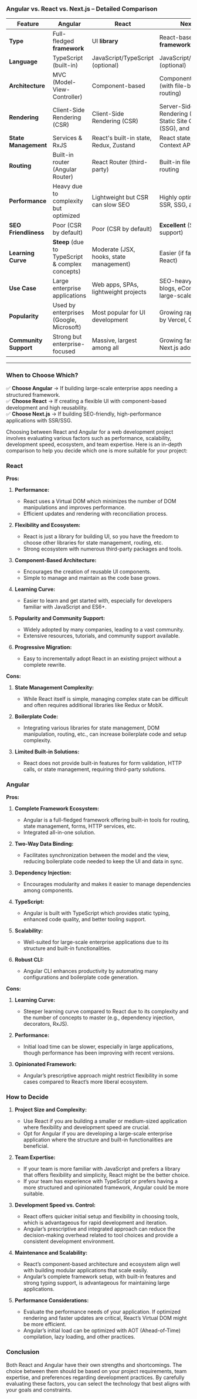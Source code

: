 ### **Angular vs. React vs. Next.js – Detailed Comparison**  

| Feature | **Angular** | **React** | **Next.js** |
|---------|-----------|----------|------------|
| **Type** | Full-fledged **framework** | UI **library** | React-based **framework** |
| **Language** | TypeScript (built-in) | JavaScript/TypeScript (optional) | JavaScript/TypeScript (optional) |
| **Architecture** | MVC (Model-View-Controller) | Component-based | Component-based (with file-based routing) |
| **Rendering** | Client-Side Rendering (CSR) | Client-Side Rendering (CSR) | Server-Side Rendering (SSR), Static Site Generation (SSG), and CSR |
| **State Management** | Services & RxJS | React's built-in state, Redux, Zustand | React state, Redux, Context API |
| **Routing** | Built-in router (Angular Router) | React Router (third-party) | Built-in file-based routing |
| **Performance** | Heavy due to complexity but optimized | Lightweight but CSR can slow SEO | Highly optimized with SSR, SSG, and ISR |
| **SEO Friendliness** | Poor (CSR by default) | Poor (CSR by default) | **Excellent** (SSR & SSG support) |
| **Learning Curve** | **Steep** (due to TypeScript & complex concepts) | Moderate (JSX, hooks, state management) | Easier (if familiar with React) |
| **Use Case** | Large enterprise applications | Web apps, SPAs, lightweight projects | SEO-heavy apps, blogs, eCommerce, large-scale projects |
| **Popularity** | Used by enterprises (Google, Microsoft) | Most popular for UI development | Growing rapidly, used by Vercel, GitHub |
| **Community Support** | Strong but enterprise-focused | Massive, largest among all | Growing fast with Next.js adoption |

---

### **When to Choose Which?**  
✅ **Choose Angular** → If building large-scale enterprise apps needing a structured framework.  
✅ **Choose React** → If creating a flexible UI with component-based development and high reusability.  
✅ **Choose Next.js** → If building SEO-friendly, high-performance applications with SSR/SSG.  

Choosing between React and Angular for a web development project involves evaluating various factors such as performance, scalability, development speed, ecosystem, and team expertise. Here is an in-depth comparison to help you decide which one is more suitable for your project:

### React

**Pros:**

1. **Performance:**
   - React uses a Virtual DOM which minimizes the number of DOM manipulations and improves performance.
   - Efficient updates and rendering with reconciliation process.

2. **Flexibility and Ecosystem:**
   - React is just a library for building UI, so you have the freedom to choose other libraries for state management, routing, etc.
   - Strong ecosystem with numerous third-party packages and tools.

3. **Component-Based Architecture:**
   - Encourages the creation of reusable UI components.
   - Simple to manage and maintain as the code base grows.

4. **Learning Curve:**
   - Easier to learn and get started with, especially for developers familiar with JavaScript and ES6+.

5. **Popularity and Community Support:**
   - Widely adopted by many companies, leading to a vast community.
   - Extensive resources, tutorials, and community support available.

6. **Progressive Migration:**
   - Easy to incrementally adopt React in an existing project without a complete rewrite.

**Cons:**

1. **State Management Complexity:**
   - While React itself is simple, managing complex state can be difficult and often requires additional libraries like Redux or MobX.

2. **Boilerplate Code:**
   - Integrating various libraries for state management, DOM manipulation, routing, etc., can increase boilerplate code and setup complexity.

3. **Limited Built-in Solutions:**
   - React does not provide built-in features for form validation, HTTP calls, or state management, requiring third-party solutions.

### Angular

**Pros:**

1. **Complete Framework Ecosystem:**
   - Angular is a full-fledged framework offering built-in tools for routing, state management, forms, HTTP services, etc.
   - Integrated all-in-one solution.

2. **Two-Way Data Binding:**
   - Facilitates synchronization between the model and the view, reducing boilerplate code needed to keep the UI and data in sync.

3. **Dependency Injection:**
   - Encourages modularity and makes it easier to manage dependencies among components.

4. **TypeScript:**
   - Angular is built with TypeScript which provides static typing, enhanced code quality, and better tooling support.

5. **Scalability:**
   - Well-suited for large-scale enterprise applications due to its structure and built-in functionalities.

6. **Robust CLI:**
   - Angular CLI enhances productivity by automating many configurations and boilerplate code generation.

**Cons:**

1. **Learning Curve:**
   - Steeper learning curve compared to React due to its complexity and the number of concepts to master (e.g., dependency injection, decorators, RxJS).

2. **Performance:**
   - Initial load time can be slower, especially in large applications, though performance has been improving with recent versions.

3. **Opinionated Framework:**
   - Angular’s prescriptive approach might restrict flexibility in some cases compared to React’s more liberal ecosystem.

### How to Decide

1. **Project Size and Complexity:**
   - Use React if you are building a smaller or medium-sized application where flexibility and development speed are crucial.
   - Opt for Angular if you are developing a large-scale enterprise application where the structure and built-in functionalities are beneficial.

2. **Team Expertise:**
   - If your team is more familiar with JavaScript and prefers a library that offers flexibility and simplicity, React might be the better choice.
   - If your team has experience with TypeScript or prefers having a more structured and opinionated framework, Angular could be more suitable.

3. **Development Speed vs. Control:**
   - React offers quicker initial setup and flexibility in choosing tools, which is advantageous for rapid development and iteration.
   - Angular’s prescriptive and integrated approach can reduce the decision-making overhead related to tool choices and provide a consistent development environment.

4. **Maintenance and Scalability:**
   - React’s component-based architecture and ecosystem align well with building modular applications that scale easily.
   - Angular’s complete framework setup, with built-in features and strong typing support, is advantageous for maintaining large applications.

5. **Performance Considerations:**
   - Evaluate the performance needs of your application. If optimized rendering and faster updates are critical, React’s Virtual DOM might be more efficient.
   - Angular’s initial load can be optimized with AOT (Ahead-of-Time) compilation, lazy loading, and other practices.

### Conclusion

Both React and Angular have their own strengths and shortcomings. The choice between them should be based on your project requirements, team expertise, and preferences regarding development practices. By carefully evaluating these factors, you can select the technology that best aligns with your goals and constraints.
